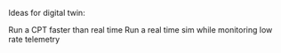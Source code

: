Ideas for digital twin:

Run a CPT faster than real time
Run a real time sim while monitoring low rate telemetry
